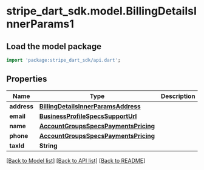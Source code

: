 # stripe_dart_sdk.model.BillingDetailsInnerParams1

## Load the model package
```dart
import 'package:stripe_dart_sdk/api.dart';
```

## Properties
Name | Type | Description | Notes
------------ | ------------- | ------------- | -------------
**address** | [**BillingDetailsInnerParamsAddress**](BillingDetailsInnerParamsAddress.md) |  | [optional] 
**email** | [**BusinessProfileSpecsSupportUrl**](BusinessProfileSpecsSupportUrl.md) |  | [optional] 
**name** | [**AccountGroupsSpecsPaymentsPricing**](AccountGroupsSpecsPaymentsPricing.md) |  | [optional] 
**phone** | [**AccountGroupsSpecsPaymentsPricing**](AccountGroupsSpecsPaymentsPricing.md) |  | [optional] 
**taxId** | **String** |  | [optional] 

[[Back to Model list]](../README.md#documentation-for-models) [[Back to API list]](../README.md#documentation-for-api-endpoints) [[Back to README]](../README.md)


